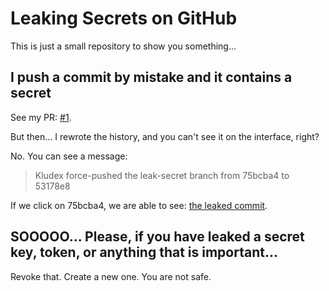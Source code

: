# Leaking Secrets on GitHub

This is just a small repository to show you something...

## I push a commit by mistake and it contains a secret

See my PR: [#1](https://github.com/Kludex/leak-secret/pull/1).

But then... I rewrote the history, and you can't see it on the interface, right?

No. You can see a message:

> Kludex force-pushed the leak-secret branch from 75bcba4 to 53178e8

If we click on 75bcba4, we are able to see: [the leaked commit](https://github.com/Kludex/leak-secret/commit/75bcba47388d6d57e6d8158bda4de28722835761).

## SOOOOO... Please, if you have leaked a secret key, token, or anything that is important...

Revoke that. Create a new one. You are not safe.
